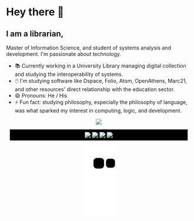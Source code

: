 # Hey there 👋
## I am a librarian, 

Master of Information Science, and student of systems analysis and development. I'm passionate about technology.

<div id=text>
<ul>
  <li> 📚 Currently working in a University Library managing digital collection and studying the interoperability of systems.<br>
  <li> 🖱️ I'm studying software like Dspace, Folio, Atom, OpenAthens, Marc21, and other resources' direct relationship with the education sector.<br>
  <li> 😄 Pronouns: He / His<br>
  <li> ⚡ Fun fact: studying philosophy, especially the philosophy of language, was what sparked my interest in computing, logic, and development. <br>
<ul>
</div>

<div id=container align=center>
  <img height=180px src="https://github-readme-stats.vercel.app/api?username=Escowolf&show_icons=true&theme=dark">
<div>

<div id=languages style="list-style-type:none; display:flex; justify-content:center; padding:5px; margin:10px 10px 10px 10px; background-color:black">
<img style="padding:2px;" src=https://img.shields.io/badge/HTML5-E34F26?style=for-the-badge&logo=html5&logoColor=white>
<img style="padding:2px;" src=https://img.shields.io/badge/CSS3-1572B6?style=for-the-badge&logo=css3&logoColor=white>
<img style="padding:2px;" src=https://img.shields.io/badge/JavaScript-F7DF1E?style=for-the-badge&logo=javascript&logoColor=black>
<img style="padding:2px;" src=https://img.shields.io/badge/Java-ED8B00?style=for-the-badge&logo=java&logoColor=white>
</div>

![Snake animation](https://github.com/Escowolf/Escowolf/blob/output/github-contribution-grid-snake.svg)


